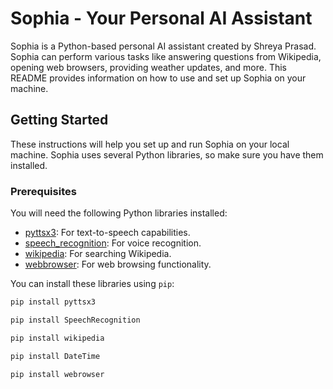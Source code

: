 # Sophia - Your Personal AI Assistant

Sophia is a Python-based personal AI assistant created by Shreya Prasad. Sophia can perform various tasks like answering questions from Wikipedia, opening web browsers, providing weather updates, and more. This README provides information on how to use and set up Sophia on your machine.

## Getting Started

These instructions will help you set up and run Sophia on your local machine. Sophia uses several Python libraries, so make sure you have them installed.

### Prerequisites

You will need the following Python libraries installed:

- [pyttsx3](https://pypi.org/project/pyttsx3/): For text-to-speech capabilities.
- [speech_recognition](https://pypi.org/project/SpeechRecognition/): For voice recognition.
- [wikipedia](https://pypi.org/project/wikipedia/): For searching Wikipedia.
- [webbrowser](https://docs.python.org/3/library/webbrowser.html): For web browsing functionality.

You can install these libraries using `pip`:

```bash
pip install pyttsx3

pip install SpeechRecognition

pip install wikipedia

pip install DateTime

pip install webrowser
